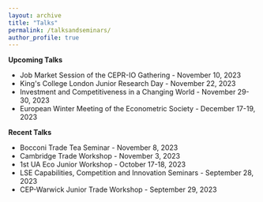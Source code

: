 ```yaml
---
layout: archive
title: "Talks"
permalink: /talksandseminars/
author_profile: true
---
```


**Upcoming Talks**
- Job Market Session of the CEPR-IO Gathering - November 10, 2023
- <a href="https://elodieandrieu.github.io/files/JRD_PROGRAM_nov2023.pdf" style="text-decoration: none" target="_blank">King's College London Junior Research Day</a> - November 22, 2023
- <a href="https://www.suerf.org/enri2023" style="text-decoration: none" target="_blank">Investment and Competitiveness in a Changing World</a> - November 29-30,  2023
- <a href="https://www.econometricsociety.org/regional-activities/schedule/2023/12/17/2023-EWMES-Manchester-United-Kingdom" style="text-decoration: none" target="_blank">European Winter Meeting of the Econometric Society</a> - December 17-19, 2023
 
**Recent Talks**
- Bocconi Trade Tea Seminar - November 8, 2023
- Cambridge Trade Workshop - November 3, 2023
- <a href="http://fae.ua.es/FAEX/eco-junior-workshop/" style="text-decoration: none" target="_blank">1st UA Eco Junior Workshop</a> - October 17-18, 2023
- <a href="https://cep.lse.ac.uk/_new/events/Capabilities-Competition-and-Innovation/" style="text-decoration: none" target="_blank">LSE Capabilities, Competition and Innovation Seminars</a> - September 28, 2023
- <a href="https://cep.lse.ac.uk/_NEW/events/event.asp?index=9037" style="text-decoration: none" target="_blank">CEP-Warwick Junior Trade Workshop</a> - September 29, 2023
